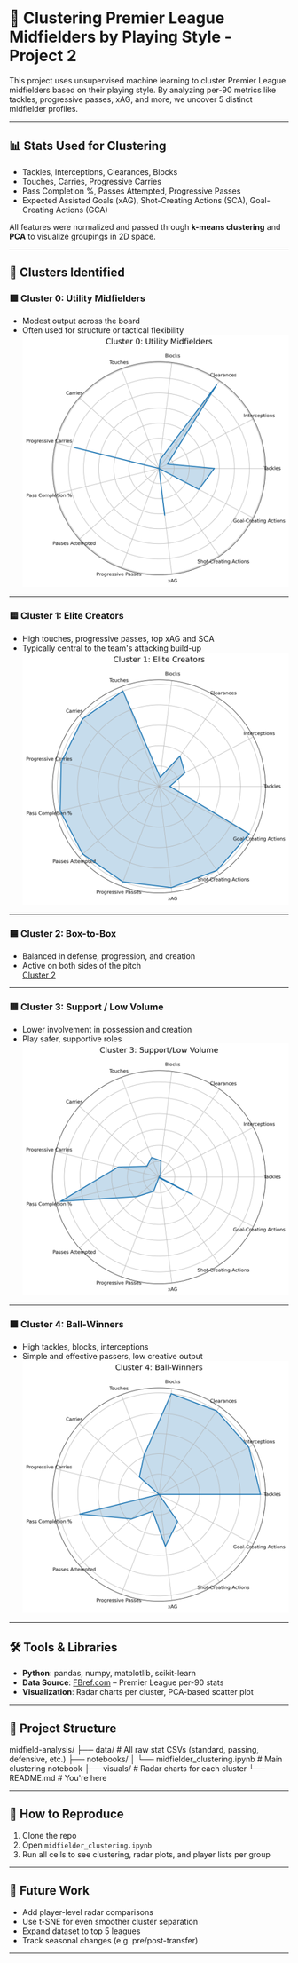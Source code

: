 # 🧠 Clustering Premier League Midfielders by Playing Style - Project 2

This project uses unsupervised machine learning to cluster Premier League midfielders based on their playing style. By analyzing per-90 metrics like tackles, progressive passes, xAG, and more, we uncover 5 distinct midfielder profiles.

---

## 📊 Stats Used for Clustering

- Tackles, Interceptions, Clearances, Blocks  
- Touches, Carries, Progressive Carries  
- Pass Completion %, Passes Attempted, Progressive Passes  
- Expected Assisted Goals (xAG), Shot-Creating Actions (SCA), Goal-Creating Actions (GCA)

All features were normalized and passed through **k-means clustering** and **PCA** to visualize groupings in 2D space.

---

## 🔎 Clusters Identified

### 🟩 Cluster 0: Utility Midfielders
- Modest output across the board
- Often used for structure or tactical flexibility
![Cluster 0](visuals/cluster_0_utility_midfielders.png)

---

### 🟨 Cluster 1: Elite Creators
- High touches, progressive passes, top xAG and SCA
- Typically central to the team's attacking build-up  
![Cluster 1](visuals/cluster_1_elite_creators.png)

---

### 🟦 Cluster 2: Box-to-Box
- Balanced in defense, progression, and creation
- Active on both sides of the pitch  
[Cluster 2](visuals/cluster_2_box-to-box.png)

---

### 🟥 Cluster 3: Support / Low Volume
- Lower involvement in possession and creation
- Play safer, supportive roles  
![Cluster 3](visuals/cluster_3_support-low_volume.png)

---

### 🟫 Cluster 4: Ball-Winners
- High tackles, blocks, interceptions  
- Simple and effective passers, low creative output  
![Cluster 4](visuals/cluster_4_ball-winners.png)

---

## 🛠 Tools & Libraries

- **Python**: pandas, numpy, matplotlib, scikit-learn  
- **Data Source**: [FBref.com](https://fbref.com/en/) – Premier League per-90 stats  
- **Visualization**: Radar charts per cluster, PCA-based scatter plot

---

## 📂 Project Structure

midfield-analysis/ 
├── data/ # All raw stat CSVs (standard, passing, defensive, etc.) 
├── notebooks/ 
│ └── midfielder_clustering.ipynb # Main clustering notebook 
├── visuals/ # Radar charts for each cluster 
  └── README.md # You're here

---

## 🚀 How to Reproduce

1. Clone the repo  
2. Open `midfielder_clustering.ipynb`  
3. Run all cells to see clustering, radar plots, and player lists per group

---

## 🧠 Future Work

- Add player-level radar comparisons  
- Use t-SNE for even smoother cluster separation  
- Expand dataset to top 5 leagues  
- Track seasonal changes (e.g. pre/post-transfer)

---
